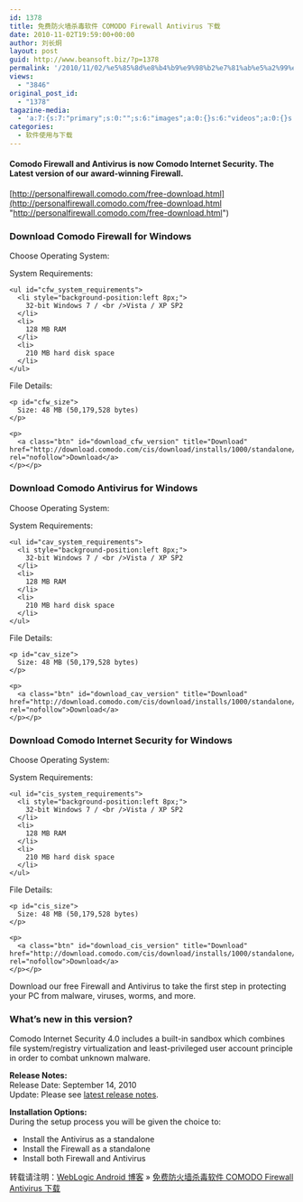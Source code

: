 ```yaml
---
id: 1378
title: 免费防火墙杀毒软件 COMODO Firewall Antivirus 下载
date: 2010-11-02T19:59:00+00:00
author: 刘长炯
layout: post
guid: http://www.beansoft.biz/?p=1378
permalink: '/2010/11/02/%e5%85%8d%e8%b4%b9%e9%98%b2%e7%81%ab%e5%a2%99%e6%9d%80%e6%af%92%e8%bd%af%e4%bb%b6-comodo-firewall-antivirus-%e4%b8%8b%e8%bd%bd/'
views:
  - "3846"
original_post_id:
  - "1378"
tagazine-media:
  - 'a:7:{s:7:"primary";s:0:"";s:6:"images";a:0:{}s:6:"videos";a:0:{}s:11:"image_count";s:1:"0";s:6:"author";s:8:"27534716";s:7:"blog_id";s:8:"27979815";s:9:"mod_stamp";s:19:"2010-11-02 11:59:00";}'
categories:
  - 软件使用与下载
---
```

#### Comodo Firewall and Antivirus is now Comodo Internet Security. The Latest version of our award-winning Firewall.

[http://personalfirewall.comodo.com/free-download.html](http://personalfirewall.comodo.com/free-download.html "http://personalfirewall.comodo.com/free-download.html")

<div class="download-promo" style="background:url('images-09/download_Firewall_bg.jpg');">
  <h3>
    Download Comodo Firewall for Windows
  </h3>
  
  <div class="download-indent">
    <p>
      Choose Operating System: <span class="select_box"></span>
    </p></p>
  </div>
  
  <div class="download-indent reqs">
    <p>
      System Requirements:
    </p>
    
    <ul id="cfw_system_requirements">
      <li style="background-position:left 8px;">
        32-bit Windows 7 / <br />Vista / XP SP2
      </li>
      <li>
        128 MB RAM
      </li>
      <li>
        210 MB hard disk space
      </li>
    </ul>
  </div>
  
  <div class="dtls">
    <p class="download-hed">
      File Details:
    </p>
    
    <p id="cfw_size">
      Size: 48 MB (50,179,528 bytes)
    </p>
    
    <p>
      <a class="btn" id="download_cfw_version" title="Download" href="http://download.comodo.com/cis/download/installs/1000/standalone/cfw_installer_x86.exe" rel="nofollow">Download</a>
    </p></p>
  </div></p>
</div>

<div class="download-promo" style="background:url('images-09/download_Antivirus_bg.jpg');">
  <h3>
    Download Comodo Antivirus for Windows
  </h3>
  
  <div class="download-indent">
    <p>
      Choose Operating System: <span class="select_box"></span>
    </p></p>
  </div>
  
  <div class="download-indent reqs">
    <p>
      System Requirements:
    </p>
    
    <ul id="cav_system_requirements">
      <li style="background-position:left 8px;">
        32-bit Windows 7 / <br />Vista / XP SP2
      </li>
      <li>
        128 MB RAM
      </li>
      <li>
        210 MB hard disk space
      </li>
    </ul>
  </div>
  
  <div class="dtls">
    <p class="download-hed">
      File Details:
    </p>
    
    <p id="cav_size">
      Size: 48 MB (50,179,528 bytes)
    </p>
    
    <p>
      <a class="btn" id="download_cav_version" title="Download" href="http://download.comodo.com/cis/download/installs/1000/standalone/cav_installer_x86.exe" rel="nofollow">Download</a>
    </p></p>
  </div></p>
</div>

<div class="download-promo" style="background:url('images-09/download_CIS_bg.jpg');">
  <h3>
    Download Comodo Internet Security for Windows
  </h3>
  
  <div class="download-indent">
    <p>
      Choose Operating System: <span class="select_box"></span>
    </p></p>
  </div>
  
  <div class="download-indent reqs">
    <p>
      System Requirements:
    </p>
    
    <ul id="cis_system_requirements">
      <li style="background-position:left 8px;">
        32-bit Windows 7 / <br />Vista / XP SP2
      </li>
      <li>
        128 MB RAM
      </li>
      <li>
        210 MB hard disk space
      </li>
    </ul>
  </div>
  
  <div class="dtls">
    <p class="download-hed">
      File Details:
    </p>
    
    <p id="cis_size">
      Size: 48 MB (50,179,528 bytes)
    </p>
    
    <p>
      <a class="btn" id="download_cis_version" title="Download" href="http://download.comodo.com/cis/download/installs/1000/standalone/cispremium_installer_x86.exe" rel="nofollow">Download</a>
    </p></p>
  </div></p>
</div>

Download our free Firewall and Antivirus to take the first step in protecting your PC from malware, viruses, worms, and more.

### What&#8217;s new in this version?

Comodo Internet Security 4.0 includes a built-in sandbox which combines file system/registry virtualization and least-privileged user account principle in order to combat unknown malware.

**Release Notes:**   
Release Date: September 14, 2010   
Update: Please see <a href="http://personalfirewall.comodo.com/release_notes.html" target="_blank">latest release notes</a>.

**Installation Options:**   
During the setup process you will be given the choice to:

<ul class="feature-list">
  <li>
    Install the Antivirus as a standalone
  </li>
  <li>
    Install the Firewall as a standalone
  </li>
  <li>
    Install both Firewall and Antivirus
  </li>
</ul>

<font size="2"></font>

转载请注明：[WebLogic Android 博客](http://www.beansoft.biz) &raquo; [免费防火墙杀毒软件 COMODO Firewall Antivirus 下载](http://www.beansoft.biz/2010/11/02/%e5%85%8d%e8%b4%b9%e9%98%b2%e7%81%ab%e5%a2%99%e6%9d%80%e6%af%92%e8%bd%af%e4%bb%b6-comodo-firewall-antivirus-%e4%b8%8b%e8%bd%bd/)